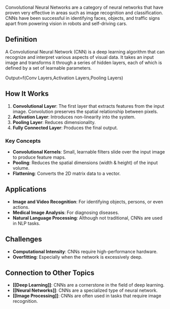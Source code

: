 Convolutional Neural Networks are a category of neural networks that have proven very effective in areas such as image recognition and classification. CNNs have been successful in identifying faces, objects, and traffic signs apart from powering vision in robots and self-driving cars.

## Definition

A Convolutional Neural Network (CNN) is a deep learning algorithm that can recognize and interpret various aspects of visual data. It takes an input image and transforms it through a series of hidden layers, each of which is defined by a set of learnable parameters.

Output=f(Conv Layers,Activation Layers,Pooling Layers)
## How It Works

1. **Convolutional Layer**: The first layer that extracts features from the input image. Convolution preserves the spatial relationship between pixels.
2. **Activation Layer**: Introduces non-linearity into the system.
3. **Pooling Layer**: Reduces dimensionality.
4. **Fully Connected Layer**: Produces the final output.

### Key Concepts

- **Convolutional Kernels**: Small, learnable filters slide over the input image to produce feature maps.
- **Pooling**: Reduces the spatial dimensions (width & height) of the input volume.
- **Flattening**: Converts the 2D matrix data to a vector.

## Applications

- **Image and Video Recognition**: For identifying objects, persons, or even actions.
- **Medical Image Analysis**: For diagnosing diseases.
- **Natural Language Processing**: Although not traditional, CNNs are used in NLP tasks.

## Challenges

- **Computational Intensity**: CNNs require high-performance hardware.
- **Overfitting**: Especially when the network is excessively deep.

## Connection to Other Topics

- **[[Deep Learning]]**: CNNs are a cornerstone in the field of deep learning.
- **[[Neural Networks]]**: CNNs are a specialized type of neural network.
- **[[Image Processing]]**: CNNs are often used in tasks that require image recognition.